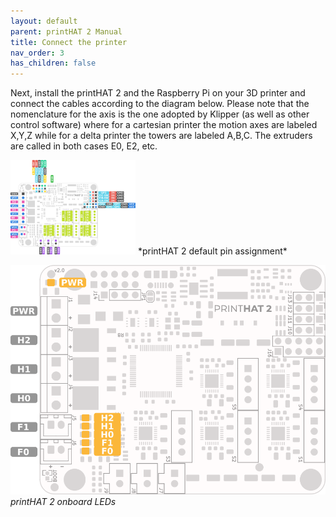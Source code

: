 ```yaml
---
layout: default
parent: printHAT 2 Manual
title: Connect the printer
nav_order: 3
has_children: false
---
```


Next, install the printHAT 2 and the Raspberry Pi on your 3D printer and connect the cables according to the diagram below. Please note that the nomenclature for the axis is the one adopted by Klipper (as well as other control software) where for a cartesian printer the motion axes are labeled X,Y,Z while for a delta printer the towers are labeled A,B,C. The extruders are called in both cases E0, E2, etc.

<img src=../assets/img/phat2_pinout.png width="200">
*printHAT 2 default pin assignment*

![phat2_led](../assets/img/phat2_pinout_led.png)
*printHAT 2 onboard LEDs*
